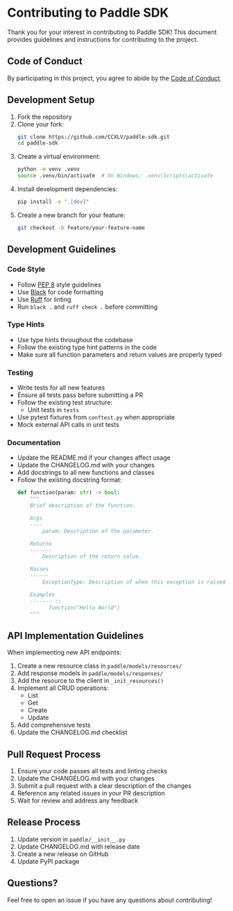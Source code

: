 # Contributing to Paddle SDK

Thank you for your interest in contributing to Paddle SDK! This document provides guidelines and instructions for contributing to the project.

## Code of Conduct

By participating in this project, you agree to abide by the [Code of Conduct](CODE_OF_CONDUCT.md).

## Development Setup

1. Fork the repository
2. Clone your fork:
   ```bash
   git clone https://github.com/CCXLV/paddle-sdk.git
   cd paddle-sdk
   ```
3. Create a virtual environment:
   ```bash
   python -m venv .venv
   source .venv/bin/activate  # On Windows: .venv\Scripts\activate
   ```
4. Install development dependencies:
   ```bash
   pip install -e ".[dev]"
   ```
5. Create a new branch for your feature:
   ```bash
   git checkout -b feature/your-feature-name
   ```

## Development Guidelines

### Code Style

- Follow [PEP 8](https://www.python.org/dev/peps/pep-0008/) style guidelines
- Use [Black](https://github.com/psf/black) for code formatting
- Use [Ruff](https://github.com/astral-sh/ruff) for linting
- Run `black .` and `ruff check .` before committing

### Type Hints

- Use type hints throughout the codebase
- Follow the existing type hint patterns in the code
- Make sure all function parameters and return values are properly typed

### Testing

- Write tests for all new features
- Ensure all tests pass before submitting a PR
- Follow the existing test structure:
  - Unit tests in `tests`
- Use pytest fixtures from `conftest.py` when appropriate
- Mock external API calls in unit tests

### Documentation

- Update the README.md if your changes affect usage
- Update the CHANGELOG.md with your changes
- Add docstrings to all new functions and classes
- Follow the existing docstring format:
  ```python
  def function(param: str) -> bool:
      """
      Brief description of the function.

      Args
      ----
          param: Description of the parameter.

      Returns
      -------
          Description of the return value.

      Raises
      ------
          ExceptionType: Description of when this exception is raised.

      Examples
      ------- ::
            function("Hello World")
      """
  ```

## API Implementation Guidelines

When implementing new API endpoints:

1. Create a new resource class in `paddle/models/resources/`
2. Add response models in `paddle/models/responses/`
3. Add the resource to the client in `_init_resources()`
4. Implement all CRUD operations:
   - List
   - Get
   - Create
   - Update
5. Add comprehensive tests
6. Update the CHANGELOG.md checklist

## Pull Request Process

1. Ensure your code passes all tests and linting checks
2. Update the CHANGELOG.md with your changes
3. Submit a pull request with a clear description of the changes
4. Reference any related issues in your PR description
5. Wait for review and address any feedback

## Release Process

1. Update version in `paddle/__init__.py`
2. Update CHANGELOG.md with release date
3. Create a new release on GitHub
4. Update PyPI package

## Questions?

Feel free to open an issue if you have any questions about contributing! 